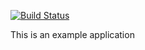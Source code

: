 [![Build Status](https://travis-ci.com/berkayert7/hw1p2.svg?branch=main)](https://travis-ci.com/berkayert7/hw1p2)

This is an example application
